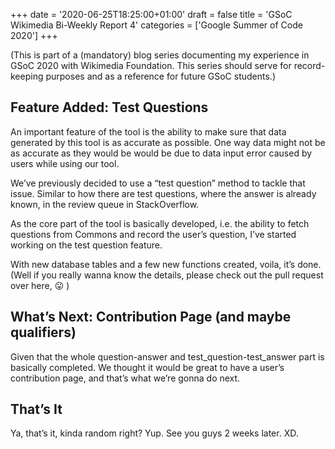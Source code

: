 +++
date = '2020-06-25T18:25:00+01:00'
draft = false
title = 'GSoC Wikimedia Bi-Weekly Report 4'
categories = ['Google Summer of Code 2020']
+++

(This is part of a (mandatory) blog series documenting my experience in GSoC 2020 with Wikimedia Foundation. This series should serve for record-keeping purposes and as a reference for future GSoC students.)

## Feature Added: Test Questions

An important feature of the tool is the ability to make sure that data generated by this tool is as accurate as possible. One way data might not be as accurate as they would be would be due to data input error caused by users while using our tool.

We’ve previously decided to use a “test question” method to tackle that issue. Similar to how there are test questions, where the answer is already known, in the review queue in StackOverflow.

As the core part of the tool is basically developed, i.e. the ability to fetch questions from Commons and record the user’s question, I’ve started working on the test question feature.

With new database tables and a few new functions created, voila, it’s done. (Well if you really wanna know the details, please check out the pull request over here, 😛 )

## What’s Next: Contribution Page (and maybe qualifiers)

Given that the whole question-answer and test_question-test_answer part is basically completed. We thought it would be great to have a user’s contribution page, and that’s what we’re gonna do next.

## That’s It

Ya, that’s it, kinda random right? Yup. See you guys 2 weeks later. XD.
